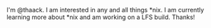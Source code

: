 I'm @thaack. I am interested in any and all things *nix. I am currently learning more about *nix and am working on a LFS build. Thanks!

<!---
thaack/thaack is a ✨ special ✨ repository because its `README.md` (this file) appears on your GitHub profile.
You can click the Preview link to take a look at your changes.
--->
